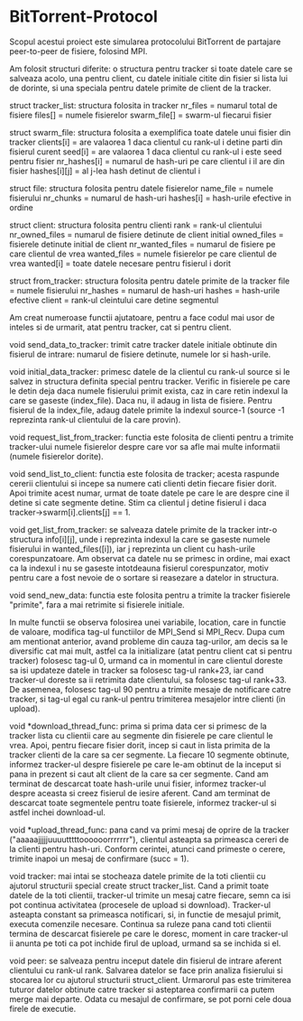 # BitTorrent-Protocol

Scopul acestui proiect este simularea protocolului BitTorrent de partajare
peer-to-peer de fisiere, folosind MPI.

Am folosit structuri diferite: o structura pentru tracker si toate datele 
care se salveaza acolo, una pentru client, cu datele initiale citite din 
fisier si lista lui de dorinte, si una speciala pentru datele primite de 
client de la tracker.

struct tracker_list: structura folosita in tracker
nr_files = numarul total de fisiere 
files[] = numele fisierelor
        swarm_file[] = swarm-ul fiecarui fisier

struct swarm_file: structura folosita a exemplifica toate datele unui fisier
                        din tracker
        clients[i] = are valaorea 1 daca clientul cu rank-ul i detine parti din
                fisierul curent
        seed[i] = are valaorea 1 daca clientul cu rank-ul i este seed pentru fisier
        nr_hashes[i] = numarul de hash-uri pe care clientul i il are din fisier
        hashes[i][j] = al j-lea hash detinut de clientul i

struct file: structura folosita pentru datele fisierelor
        name_file = numele fisierului
        nr_chunks = numarul de hash-uri
        hashes[i] = hash-urile efective in ordine

struct client: structura folosita pentru clienti
        rank = rank-ul clientului
        nr_owned_files = numarul de fisiere detinute de client initial
        owned_files = fisierele detinute initial de client
        nr_wanted_files = numarul de fisiere pe care clientul de vrea
        wanted_files = numele fisierelor pe care clientul de vrea
        wanted[i] = toate datele necesare pentru fisierul i dorit

struct from_tracker: structura folosita pentru datele primite de la tracker
        file = numele fisierului
        nr_hashes = numarul de hash-uri
        hashes = hash-urile efective
        client = rank-ul cleintului care detine segmentul

Am creat numeroase functii ajutatoare, pentru a face codul mai usor de inteles
si de urmarit, atat pentru tracker, cat si pentru client.

void send_data_to_tracker: trimit catre tracker datele initiale obtinute din
        fisierul de intrare: numarul de fisiere detinute, numele lor si hash-urile.

void initial_data_tracker: primesc datele de la clientul cu rank-ul source
        si le salvez in structura definita special pentru tracker. Verific in fisierele
        pe care le detin deja daca numele fisierului primit exista, caz in care
        retin indexul la care se gaseste (index_file). Daca nu, il adaug in lista
        de fisiere. Pentru fisierul de la index_file, adaug datele primite la indexul
        source-1 (source -1 reprezinta rank-ul clientului de la care provin).

void request_list_from_tracker: functia este folosita de clienti pentru a trimite
        tracker-ului numele fisierelor despre care vor sa afle mai multe informatii
        (numele fisierelor dorite).

void send_list_to_client: functia este folosita de tracker; acesta raspunde cererii
        clientului si incepe sa numere cati clienti detin fiecare fisier dorit. 
        Apoi trimite acest numar, urmat de toate datele pe care le are despre cine
        il detine si cate segmente detine. Stim ca clientul j detine fisierul i daca
        tracker->swarm[i].clients[j] == 1.

void get_list_from_tracker: se salveaza datele primite de la tracker intr-o structura
        info[i][j], unde i reprezinta indexul la care se gaseste numele fisierului in
        wanted_files([i]), iar j reprezinta un client cu hash-urile corespunzatoare.
        Am observat ca datele nu se primesc in ordine, mai exact ca la indexul i nu se
        gaseste intotdeauna fisierul corespunzator, motiv pentru care a fost nevoie
        de o sortare si reasezare a datelor in structura.

void send_new_data: functia este folosita pentru a trimite la tracker fisierele 
        "primite", fara a mai retrimite si fisierele initiale.

In multe functii se observa folosirea unei variabile, location, care in functie de
valoare, modifica tag-ul functiilor de MPI_Send si MPI_Recv. Dupa cum am mentionat
anterior, avand probleme din cauza tag-urilor, am decis sa le diversific cat mai
mult, astfel ca la initializare (atat pentru client cat si pentru tracker) folosesc
tag-ul 0, urmand ca in momentul in care clientul doreste sa isi updateze datele
in tracker sa folosesc tag-ul rank+23, iar cand tracker-ul doreste sa ii 
retrimita date clientului, sa folosesc tag-ul rank+33.
De asemenea, folosesc tag-ul 90 pentru a trimite mesaje de notificare catre tracker,
si tag-ul egal cu rank-ul pentru trimiterea mesajelor intre clienti (in upload).

void *download_thread_func: prima si prima data cer si primesc de la tracker
        lista cu clientii care au segmente din fisierele pe care clientul le vrea.
        Apoi, pentru fiecare fisier dorit, incep si caut in lista primita de la
        tracker clienti de la care sa cer segmente. La fiecare 10 segmente obtinute,
        informez tracker-ul despre fisierele pe care le-am obtinut de la inceput si
        pana in prezent si caut alt client de la care sa cer segmente.
        Cand am terminat de descarcat toate hash-urile unui fisier, informez tracker-ul
        despre aceasta si creez fisierul de iesire aferent.
        Cand am terminat de descarcat toate segmentele pentru toate fisierele, informez
        tracker-ul si astfel inchei download-ul.

void *upload_thread_func: pana cand va primi mesaj de oprire de la tracker 
        ("aaaaajjjjjuuuutttttoooooorrrrrrr"), clientul asteapta sa primeasca cereri
        de la clienti pentru hash-uri. Conform cerintei, atunci cand primeste o cerere,
        trimite inapoi un mesaj de confirmare (succ = 1).

void tracker: mai intai se stocheaza datele primite de la toti clientii cu ajutorul
        structurii special create struct tracker_list. Cand a primit toate datele de la
        toti clientii, tracker-ul trimite un mesaj catre fiecare, semn ca isi pot
        continua activitatea (procesele de upload si download). Tracker-ul asteapta
        constant sa primeasca notificari, si, in functie de mesajul primit, executa
        comenzile necesare. Continua sa ruleze pana cand toti clientii termina de
        descarcat fisierele pe care le doresc, moment in care tracker-ul ii anunta
        pe toti ca pot inchide firul de upload, urmand sa se inchida si el.

void peer: se salveaza pentru inceput datele din fisierul de intrare aferent
        clientului cu rank-ul rank. Salvarea datelor se face prin analiza fisierului
        si stocarea lor cu ajutorul structurii struct_client. Urmarorul pas este
        trimiterea tuturor datelor obtinute catre tracker si asteptarea confirmarii
        ca putem merge mai departe. Odata cu mesajul de confirmare, se pot porni
        cele doua firele de executie.
